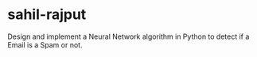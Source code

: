 # sahil-rajput
Design and implement a Neural Network algorithm in Python to detect if a Email is a Spam or not.
